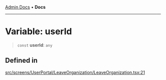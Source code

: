 [Admin Docs](/) • **Docs**

***

# Variable: userId

> `const` **userId**: `any`

## Defined in

[src/screens/UserPortal/LeaveOrganization/LeaveOrganization.tsx:21](https://github.com/PalisadoesFoundation/talawa-admin/blob/main/src/screens/UserPortal/LeaveOrganization/LeaveOrganization.tsx#L21)
